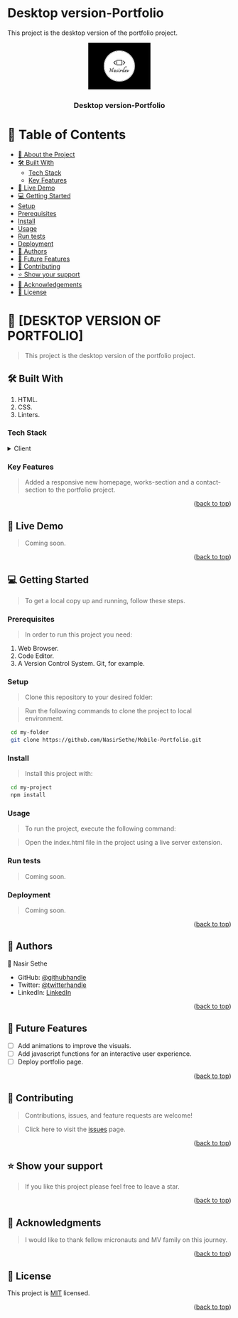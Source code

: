 # Desktop version-Portfolio

This project is the desktop version of the portfolio project.

<a name="readme-top"></a>

<div align="center">
 <img src="images/nasir.logo.png" alt="logo" width="140"  height="auto" />
 <br/>

 <h3><b>Desktop version-Portfolio</b></h3>

</div>

# 📗 Table of Contents

- [📖 About the Project](#about-project)
- [🛠 Built With](#built-with)
  - [Tech Stack](#tech-stack)
  - [Key Features](#key-features)
- [🚀 Live Demo](#live-demo)
- [💻 Getting Started](#getting-started)
- [Setup](#setup)
- [Prerequisites](#prerequisites)
- [Install](#install)
- [Usage](#usage)
- [Run tests](#run-tests)
- [Deployment](#deployment)
- [👥 Authors](#authors)
- [🔭 Future Features](#future-features)
- [🤝 Contributing](#contributing)
- [⭐️ Show your support](#support)
- [🙏 Acknowledgements](#acknowledgements)
- [📝 License](#license)

<!-- PROJECT DESCRIPTION -->

# 📖 [DESKTOP VERSION OF PORTFOLIO] <a name="about-project"></a>

> This project is the desktop version of the portfolio project.

## 🛠 Built With <a name="built-with"></a>

1. HTML.
2. CSS.
3. Linters.

### Tech Stack <a name="tech-stack"></a>

<details>
 <summary>Client</summary>
 <ul>
   <li><a href="#"> HTML</a></li>
   <li><a href="#">CSS</a></li>
   <li><a href="#">Javascript</a></li>
 </ul>
</details>

<!-- Features -->

### Key Features <a name="key-features"></a>

> Added a responsive new homepage, works-section and a contact-section to the portfolio project. 
<p align="right">(<a href="#readme-top">back to top</a>)</p>

<!-- LIVE DEMO -->

## 🚀 Live Demo <a name="live-demo"></a>

> Coming soon.

<p align="right">(<a href="#readme-top">back to top</a>)</p>

<!-- GETTING STARTED -->

## 💻 Getting Started <a name="getting-started"></a>

> To get a local copy up and running, follow these steps.

### Prerequisites

> In order to run this project you need:

1. Web Browser.
2. Code Editor.
3. A Version Control System. Git, for example.

### Setup

> Clone this repository to your desired folder:

> Run the following commands to clone the project to local environment.

```sh
 cd my-folder
 git clone https://github.com/NasirSethe/Mobile-Portfolio.git
```

### Install

> Install this project with:

```sh
 cd my-project
 npm install
```

### Usage

> To run the project, execute the following command:

> Open the index.html file in the project using a live server extension.

### Run tests

> Coming soon.

### Deployment

> Coming soon.

<p align="right">(<a href="#readme-top">back to top</a>)</p>

<!-- AUTHORS -->

## 👥 Authors <a name="authors"></a>

👤 Nasir Sethe

- GitHub: [@githubhandle](https://github.com/NasirSethe)
- Twitter: [@twitterhandle](https://twitter.com/SetheNasir)
- LinkedIn: [LinkedIn](https://www.linkedin.com/in/abdi-nasir-sethe-305a86263/)

<p align="right">(<a href="#readme-top">back to top</a>)</p>

<!-- FUTURE FEATURES -->

## 🔭 Future Features <a name="future-features"></a>

- [ ] Add animations to improve the visuals.
- [ ] Add javascript functions for an interactive  user experience.
- [ ] Deploy portfolio page.

<p align="right">(<a href="#readme-top">back to top</a>)</p>

<!-- CONTRIBUTING -->

## 🤝 Contributing <a name="contributing"></a>

> Contributions, issues, and feature requests are welcome!

> Click here to visit the [issues](/../../issues) page.

<p align="right">(<a href="#readme-top">back to top</a>)</p>

<!-- SUPPORT -->

## ⭐️ Show your support <a name="support"></a>

> If you like this project please feel free to leave a star.

<p align="right">(<a href="#readme-top">back to top</a>)</p>

<!-- ACKNOWLEDGEMENTS -->

## 🙏 Acknowledgments <a name="acknowledgements"></a>

> I would like to thank fellow micronauts and MV family on this journey.


<p align="right">(<a href="#readme-top">back to top</a>)</p>

<!-- LICENSE -->

## 📝 License <a name="license"></a>

This project is [MIT](./LICENSE) licensed.

<p align="right">(<a href="#readme-top">back to top</a>)</p>


























